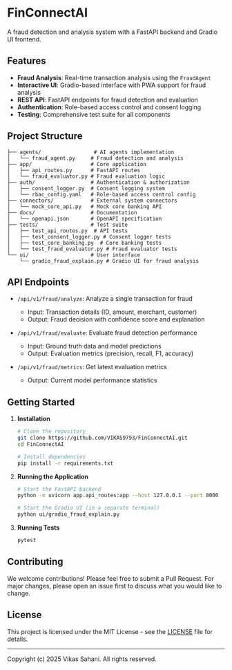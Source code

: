 # FinConnectAI

A fraud detection and analysis system with a FastAPI backend and Gradio UI frontend.

## Features

- **Fraud Analysis**: Real-time transaction analysis using the `FraudAgent`
- **Interactive UI**: Gradio-based interface with PWA support for fraud analysis
- **REST API**: FastAPI endpoints for fraud detection and evaluation
- **Authentication**: Role-based access control and consent logging
- **Testing**: Comprehensive test suite for all components

## Project Structure

```
├── agents/                 # AI agents implementation
│   └── fraud_agent.py     # Fraud detection and analysis
├── app/                   # Core application
│   ├── api_routes.py      # FastAPI routes
│   └── fraud_evaluator.py # Fraud evaluation logic
├── auth/                  # Authentication & authorization
│   ├── consent_logger.py  # Consent logging system
│   └── rbac_config.yaml   # Role-based access control config
├── connectors/            # External system connectors
│   └── mock_core_api.py   # Mock core banking API
├── docs/                  # Documentation
│   └── openapi.json       # OpenAPI specification
├── tests/                 # Test suite
│   ├── test_api_routes.py  # API tests
│   ├── test_consent_logger.py # Consent logger tests
│   ├── test_core_banking.py  # Core banking tests
│   └── test_fraud_evaluator.py # Fraud evaluator tests
└── ui/                    # User interface
    └── gradio_fraud_explain.py # Gradio UI for fraud analysis
```

## API Endpoints

- `/api/v1/fraud/analyze`: Analyze a single transaction for fraud
  - Input: Transaction details (ID, amount, merchant, customer)
  - Output: Fraud decision with confidence score and explanation

- `/api/v1/fraud/evaluate`: Evaluate fraud detection performance
  - Input: Ground truth data and model predictions
  - Output: Evaluation metrics (precision, recall, F1, accuracy)

- `/api/v1/fraud/metrics`: Get latest evaluation metrics
  - Output: Current model performance statistics

## Getting Started

1. **Installation**
   ```bash
   # Clone the repository
   git clone https://github.com/VIKAS9793/FinConnectAI.git
   cd FinConnectAI

   # Install dependencies
   pip install -r requirements.txt
   ```

2. **Running the Application**
   ```bash
   # Start the FastAPI backend
   python -m uvicorn app.api_routes:app --host 127.0.0.1 --port 8000

   # Start the Gradio UI (in a separate terminal)
   python ui/gradio_fraud_explain.py
   ```

3. **Running Tests**
   ```bash
   pytest
   ```

## Contributing

We welcome contributions! Please feel free to submit a Pull Request. For major changes, please open an issue first to discuss what you would like to change.

## License

This project is licensed under the MIT License - see the [LICENSE](LICENSE) file for details.

---

Copyright (c) 2025 Vikas Sahani. All rights reserved.
